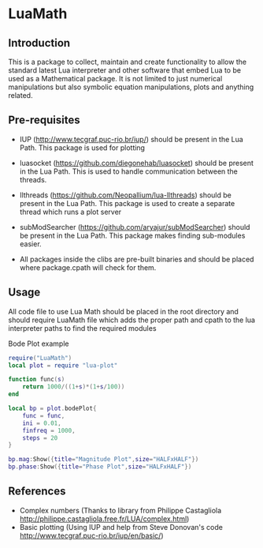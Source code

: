 LuaMath
=======

Introduction
------------
This is a package to collect, maintain and create functionality to allow the standard latest Lua interpreter and other software that embed Lua to be used as a Mathematical package. It is not limited to just numerical manipulations but also symbolic equation manipulations, plots and anything related. 

Pre-requisites
--------------
- IUP (http://www.tecgraf.puc-rio.br/iup/) should be present in the Lua Path. This package is used for plotting
- luasocket (https://github.com/diegonehab/luasocket) should be present in the Lua Path. This is used to handle communication between the threads.
- llthreads (https://github.com/Neopallium/lua-llthreads) should be present in the Lua Path. This package is used to create a separate thread which runs a plot server
- subModSearcher (https://github.com/aryajur/subModSearcher) should be present in the Lua Path. This package makes finding sub-modules easier.

- All packages inside the clibs are pre-built binaries and should be placed where package.cpath will check for them.

Usage
-----

All code file to use Lua Math should be placed in the root directory and should require LuaMath file which adds the proper path and cpath to the lua interpreter paths to find the required modules

Bode Plot example

```lua
require("LuaMath")
local plot = require "lua-plot" 

function func(s)
	return 1000/((1+s)*(1+s/100))
end

local bp = plot.bodePlot{
	func = func,
	ini = 0.01,
	finfreq = 1000,
	steps = 20
}

bp.mag:Show({title="Magnitude Plot",size="HALFxHALF"})
bp.phase:Show({title="Phase Plot",size="HALFxHALF"})
```

References
----------
- Complex numbers (Thanks to library from Philippe Castagliola http://philippe.castagliola.free.fr/LUA/complex.html)
- Basic plotting (Using IUP and help from Steve Donovan's code http://www.tecgraf.puc-rio.br/iup/en/basic/)
